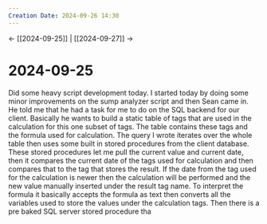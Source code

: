 ```yaml
---
Creation Date: 2024-09-26 14:30
---
```


<- [[2024-09-25]] | [[2024-09-27]]  ->

# 2024-09-25
Did some heavy script development today. I started today by doing some minor improvements on the sump analyzer script and then Sean came in. He told me that he had a task for me to do on the SQL backend for our client. Basically he wants to build a static table of tags that are used in the calculation for this one subset of tags. The table contains these tags and the formula used for calculation. The query I wrote iterates over the whole table then uses some built in stored procedures from the client database. These stored procedures let me pull the current value and current date, then it compares the current date of the tags used for calculation and then compares that to the tag that stores the result. If the date from the tag used for the calculation is newer then the calculation will be performed and the new value manually inserted under the result tag name. To interpret the formula it basically accepts the formula as text then converts all the variables used to store the values under the calculation tags. Then there is a pre baked SQL server stored procedure tha